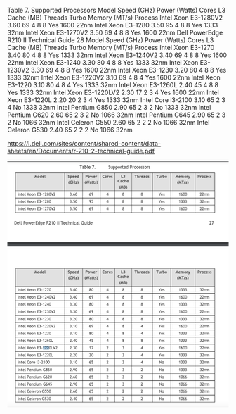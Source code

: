 Table 7. Supported Processors Model Speed (GHz) Power (Watts) Cores L3 Cache (MB) Threads Turbo Memory (MT/s) Process Intel Xeon E3-1280V2 3.60 69 4 8 8 Yes 1600 22nm Intel Xeon E3-1280 3.50 95 4 8 8 Yes 1333 32nm Intel Xeon E3-1270V2 3.50 69 4 8 8 Yes 1600 22nm Dell PowerEdge R210 II Technical Guide 28 Model Speed (GHz) Power (Watts) Cores L3 Cache (MB) Threads Turbo Memory (MT/s) Process Intel Xeon E3-1270 3.40 80 4 8 8 Yes 1333 32nm Intel Xeon E3-1240V2 3.40 69 4 8 8 Yes 1600 22nm Intel Xeon E3-1240 3.30 80 4 8 8 Yes 1333 32nm Intel Xeon E3-1230V2 3.30 69 4 8 8 Yes 1600 22nm Intel Xeon E3-1230 3.20 80 4 8 8 Yes 1333 32nm Intel Xeon E3-1220V2 3.10 69 4 8 4 Yes 1600 22nm Intel Xeon E3-1220 3.10 80 4 8 4 Yes 1333 32nm Intel Xeon E3-1260L 2.40 45 4 8 8 Yes 1333 32nm Intel Xeon E3-1220LV2 2.30 17 2 3 4 Yes 1600 22nm Intel Xeon E3-1220L 2.20 20 2 3 4 Yes 1333 32nm Intel Core i3-2100 3.10 65 2 3 4 No 1333 32nm Intel Pentium G850 2.90 65 2 3 2 No 1333 32nm Intel Pentium G620 2.60 65 2 3 2 No 1066 32nm Intel Pentium G645 2.90 65 2 3 2 No 1066 32nm Intel Celeron G550 2.60 65 2 2 2 No 1066 32nm Intel Celeron G530 2.40 65 2 2 2 No 1066 32nm

https://i.dell.com/sites/content/shared-content/data-sheets/en/Documents/r-210-2-technical-guide.pdf

![](attachments/Pasted%20image%2020240511143729.png)